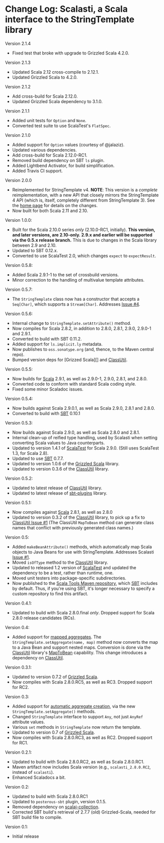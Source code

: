 # Change Log: Scalasti, a Scala interface to the StringTemplate library

Version 2.1.4

* Fixed test that broke with upgrade to Grizzled Scala 4.2.0.

Version 2.1.3

* Updated Scala 2.12 cross-compile to 2.12.1.
* Updated Grizzled Scala to 4.2.0.

Version 2.1.2

* Add cross-build for Scala 2.12.0.
* Updated Grizzled Scala dependency to 3.1.0.

Version 2.1.1

* Added unit tests for `Option` and `None`. 
* Converted test suite to use ScalaTest's `FlatSpec`.

Version 2.1.0

* Added support for `Option` values (courtesy of @jalaziz).
* Updated various dependencies.
* Add cross-build for Scala 2.12.0-RC1.
* Removed build dependency on SBT `ls` plugin.
* Added Lightbend Activator, for build simplification.
* Added Travis CI support.

Version 2.0.0

* Reimplemented for StringTemplate v4. **NOTE**: This version is a _complete_
  reimplementation, with a new API that closely mirrors the StringTemplate 4
  API (which is, itself, completely different from StringTemplate 3). See the
  [home page](http://software.clapper.org/scalasti/) for details on the changes.
* Now built for both Scala 2.11 and 2.10.

Version 1.0.0:

* Built for the Scala 2.10.0 series _only_ (2.10.0-RC1, initially). **This
  version, and later versions, are 2.10-only. 2.9.x and earlier will be
  supported via the 0.5.x release branch.** This is due to changes in the
  Scala library between 2.9 and 2.10.
* Updated to SBT 0.12.x.
* Converted to use ScalaTest 2.0, which changes `expect` to `expectResult`.

Version 0.5.8:

* Added Scala 2.9.1-1 to the set of crossbuild versions.
* Minor correction to the handling of multivalue template attributes.

Version 0.5.7:

* The `StringTemplate` class now has a constructor that accepts a `Seq[Char]`,
  which supports a `Stream[Char]`. Addresses [Issue #4][].

[Issue #4]: https://github.com/bmc/scalasti/issues/4

Version 0.5.6:

* Internal change to `StringTemplate.setAttribute()` method.
* Now compiles for Scala 2.8.2, in addition to 2.8.0, 2.8.1, 2.9.0, 2.9.0-1 and
  2.9.1.
* Converted to build with SBT 0.11.2.
* Added support for `ls.implicit.ly` metadata.
* Now publishes to `oss.sonatype.org` (and, thence, to the Maven central repo).
* Bumped version deps for [Grizzed Scala][] and [ClassUtil][].

[Grizzled Scala]: http://software.clapper.org/grizzled-scala/
[ClassUtil]: http://software.clapper.org/classutil/

Version 0.5.5:

* Now builds for [Scala][] 2.9.1, as well as 2.9.0-1, 2.9.0, 2.8.1, and 2.8.0.
* Converted code to conform with standard Scala coding style.
* Fixed some minor Scaladoc issues.

[Scala]: http://www.scala-lang.org/

Version 0.5.4:

* Now builds against Scala 2.9.0.1, as well as Scala 2.9.0, 2.8.1 and 2.8.0.
* Converted to build with [SBT][] 0.10.1

Version 0.5.3:

* Now builds against Scala 2.9.0, as well as Scala 2.8.0 and 2.8.1.
* Internal clean-up of reified type handling, used by Scalasti when setting
  converting Scala values to Java counterparts.
* Updated to version 1.4.1 of [ScalaTest][] for Scala 2.9.0. (Still uses
  ScalaTest 1.3, for Scala 2.8).
* Updated to use [SBT][] 0.7.7.
* Updated to version 1.0.6 of the [Grizzled Scala][] library.
* Updated to version 0.3.6 of the [ClassUtil][] library.

[ScalaTest]: http://www.scalatest.org/
[SBT]: http://code.google.com/p/simple-build-tool/
[Grizzled Scala]: http://software.clapper.org/grizzled-scala/
[ClassUtil]: http://software.clapper.org/classutil/

Version 0.5.2:

* Updated to latest release of [ClassUtil][] library.
* Updated to latest release of [sbt-plugins][] library.

[ClassUtil]: http://software.clapper.org/classutil/
[sbt-plugins]: http://software.clapper.org/sbt-plugins/

Version 0.5.1:

* Now compiles against [Scala][] 2.8.1, as well as 2.8.0
* Updated to version 0.3.2 of the [ClassUtil][] library, to pick up a fix
  to [ClassUtil Issue #1][] (The ClassUtil `MapToBean` method can generate
  class names that conflict with previously generated class names.)

[Scala]: http://www.scala-lang.org/
[ClassUtil]: http://software.clapper.org/classutil/
[ClassUtil Issue #1]: http://github.com/bmc/classutil/issues#issue/1

Version 0.5:

* Added `makeBeanAttribute()` methods, which automatically map Scala objects
  to Java Beans for use with StringTemplate. Addresses Scalasti [Issue #1][].
* Moved `isOfType` method to the [ClassUtil][] library.
* Updated to released 1.2 version of [ScalaTest][] and updated the dependency
  to be a test, rather than runtime, one.
* Moved unit testers into package-specific subdirectories.
* Now published to the [Scala Tools Maven repository][], which [SBT][]
  includes by default. Thus, if you're using SBT, it's longer necessary to
  specify a custom repository to find this artifact.

[Issue #1]: http://github.com/bmc/scalasti/issues#issue/1
[ScalaTest]: http://scalatest.org/
[ClassUtil]: http://software.clapper.org/classutil/
[Scala Tools Maven repository]: http://www.scala-tools.org/repo-releases/
[SBT]: http://code.google.com/p/simple-build-tool/

Version 0.4.1:

* Updated to build with Scala 2.8.0.final *only*. Dropped support for
  Scala 2.8.0 release candidates (RCs).


Version 0.4:

* Added support for [mapped aggregates][]. The
  `StringTemplate.setAggregate(name, map)` method now converts the map to a
  Java Bean and support nested maps. Conversion is done via the
  [ClassUtil][] library's [MapToBean][] capability. This change introduces
  a dependency on [ClassUtil][].

[ClassUtil]: http://software.clapper.org/classutil/
[MapToBean]: http://software.clapper.org/classutil/#generating_java_beans_from_scala_maps
[mapped aggregates]: http://darkroom/~bmc/mystuff/scala/scalasti/gh-pages/_site/#mapped_aggregates

Version 0.3.1:

* Updated to version 0.7.2 of [Grizzled Scala][].
* Now compiles with Scala 2.8.0.RC5, as well as RC3. Dropped support for RC2.

[Grizzled Scala]: http://software.clapper.org/grizzled-scala/
[automatic aggregate creation]: http://www.antlr.org/wiki/display/ST/Expressions#Expressions-Automaticaggregatecreation

Version 0.3:

* Added support for [automatic aggregate creation][], via the new
  `StringTemplate.setAggregate()` methods.
* Changed `StringTemplate` interface to support `Any`, not just `AnyRef`
  attribute values.
* Various `set` methods in `StringTemplate` now return the template.
* Updated to version 0.7 of [Grizzled Scala][].
* Now compiles with Scala 2.8.0.RC3, as well as RC2. Dropped support for RC1.

[Grizzled Scala]: http://software.clapper.org/grizzled-scala/
[automatic aggregate creation]: http://www.antlr.org/wiki/display/ST/Expressions#Expressions-Automaticaggregatecreation

Version 0.2.1:

* Updated to build with Scala 2.8.0.RC2, as well as Scala 2.8.0.RC1.
* Maven artifact now includes Scala version (e.g., `scalasti_2.8.0.RC2`,
  instead of `scalasti`).
* Enhanced Scaladocs a bit.

[scalaj-collection]: http://github.com/scalaj/scalaj-collection

Version 0.2:

* Updated to build with Scala 2.8.0.RC1
* Updated to `posterous-sbt` plugin, version 0.1.5.
* Removed dependency on [scalaj-collection][].
* Corrected SBT build's retrieval of 2.7.7 (old) Grizzled-Scala, needed for
  SBT build file to compile.

[scalaj-collection]: http://github.com/scalaj/scalaj-collection

Version 0.1:

* Initial release

